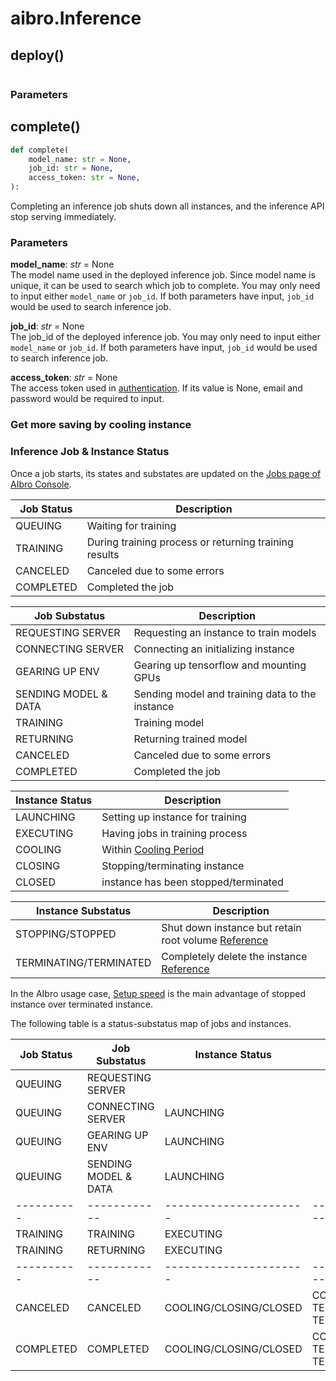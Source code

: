 # aibro.Inference

## deploy()

```python

```

### Parameters

## complete()

```python
def complete(
    model_name: str = None,
    job_id: str = None,
    access_token: str = None,
):
```

Completing an inference job shuts down all instances, and the inference API stop serving immediately.

### Parameters

**model_name**: _str_ = None <br/>
The model name used in the deployed inference job. Since model name is unique, it can be used to search which job to complete. You may only need to input either `model_name` or `job_id`. If both parameters have input, `job_id` would be used to search inference job.

**job_id**: _str_ = None <br/>
The job_id of the deployed inference job. You may only need to input either `model_name` or `job_id`. If both parameters have input, `job_id` would be used to search inference job.

**access_token**: _str_ = None <br/>
The access token used in [authentication](#authentication). If its value is None, email and password would be required to input.

### Get more saving by cooling instance

### Inference Job & Instance Status

Once a job starts, its states and substates are updated on the [Jobs page of AIbro Console](https://aipaca.ai/jobs).

| Job Status | Description                                           |
| ---------- | ----------------------------------------------------- |
| QUEUING    | Waiting for training                                  |
| TRAINING   | During training process or returning training results |
| CANCELED   | Canceled due to some errors                           |
| COMPLETED  | Completed the job                                     |

| Job Substatus        | Description                                     |
| -------------------- | ----------------------------------------------- |
| REQUESTING SERVER    | Requesting an instance to train models          |
| CONNECTING SERVER    | Connecting an initializing instance             |
| GEARING UP ENV       | Gearing up tensorflow and mounting GPUs         |
| SENDING MODEL & DATA | Sending model and training data to the instance |
| TRAINING             | Training model                                  |
| RETURNING            | Returning trained model                         |
| CANCELED             | Canceled due to some errors                     |
| COMPLETED            | Completed the job                               |

| Instance Status | Description                              |
| --------------- | ---------------------------------------- |
| LAUNCHING       | Setting up instance for training         |
| EXECUTING       | Having jobs in training process          |
| COOLING         | Within [Cooling Period](#cooling-period) |
| CLOSING         | Stopping/terminating instance            |
| CLOSED          | instance has been stopped/terminated     |

| Instance Substatus     | Description                                                                                                                |
| ---------------------- | -------------------------------------------------------------------------------------------------------------------------- |
| STOPPING/STOPPED       | Shut down instance but retain root volume [Reference](https://docs.aws.amazon.com/AWSEC2/latest/UserGuide/Stop_Start.html) |
| TERMINATING/TERMINATED | Completely delete the instance [Reference](https://docs.aws.amazon.com/AWSEC2/latest/UserGuide/terminating-instances.html) |

In the AIbro usage case, [Setup speed](#setup-speed) is the main advantage of stopped instance over terminated instance.

The following table is a status-substatus map of jobs and instances.

| Job Status | Job Substatus        | Instance Status        | Instance Substatus                                    |
| ---------- | -------------------- | ---------------------- | ----------------------------------------------------- |
| QUEUING    | REQUESTING SERVER    |                        |                                                       |
| QUEUING    | CONNECTING SERVER    | LAUNCHING              |                                                       |
| QUEUING    | GEARING UP ENV       | LAUNCHING              |                                                       |
| QUEUING    | SENDING MODEL & DATA | LAUNCHING              |                                                       |
| ---------- | ------------         | ---------------------- | --------------------------                            |
| TRAINING   | TRAINING             | EXECUTING              |                                                       |
| TRAINING   | RETURNING            | EXECUTING              |                                                       |
| ---------- | ------------         | ---------------------- | --------------------------                            |
| CANCELED   | CANCELED             | COOLING/CLOSING/CLOSED | COOLING/(STOPPING, TERMINATING)/(STOPPED, TERMINATED) |
| COMPLETED  | COMPLETED            | COOLING/CLOSING/CLOSED | COOLING/(STOPPING, TERMINATING)/(STOPPED, TERMINATED) |
